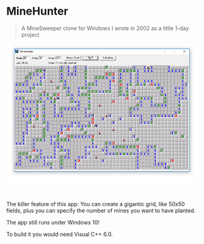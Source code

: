 # MineHunter

> A MineSweeper clone for Windows I wrote in 2002 as a little 1-day project

![Screenshot](screenshot.png)

<br/>

The killer feature of this app: You can create a gigantic grid, like 50x50 fields, plus you can specify the number of mines you want to have planted.

The app still runs under Windows 10!

To build it you would need Visual C++ 6.0.